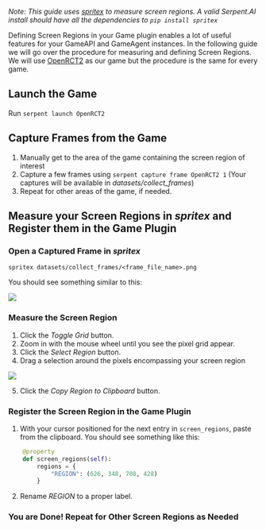 *Note: This guide uses [spritex](https://github.com/codetorex/spritex) to measure screen regions. A valid Serpent.AI install should have all the dependencies to `pip install spritex`*

Defining Screen Regions in your Game plugin enables a lot of useful features for your GameAPI and GameAgent instances. In the following guide we will go over the procedure for measuring and defining Screen Regions. We will use [OpenRCT2](https://github.com/OpenRCT2/OpenRCT2) as our game but the procedure is the same for every game.

## Launch the Game

Run `serpent launch OpenRCT2`

## Capture Frames from the Game

1. Manually get to the area of the game containing the screen region of interest
2. Capture a few frames using `serpent capture frame OpenRCT2 1` (Your captures will be available in *datasets/collect_frames*)
3. Repeat for other areas of the game, if needed.

## Measure your Screen Regions in *spritex* and Register them in the Game Plugin

### Open a Captured Frame in *spritex*

`spritex datasets/collect_frames/<frame_file_name>.png`

You should see something similar to this:

![](https://s3.ca-central-1.amazonaws.com/serpent-ai-assets/wiki/screenregion1.png)

### Measure the Screen Region

1. Click the *Toggle Grid* button.
2. Zoom in with the mouse wheel until you see the pixel grid appear.
3. Click the *Select Region* button.
4. Drag a selection around the pixels encompassing your screen region

![](https://s3.ca-central-1.amazonaws.com/serpent-ai-assets/wiki/screenregion2.png)

5. Click the *Copy Region to Clipboard* button.

### Register the Screen Region in the Game Plugin

1. With your cursor positioned for the next entry in `screen_regions`, paste from the clipboard. You should see something like this:

```python
    @property
    def screen_regions(self):
        regions = {
            "REGION": (626, 348, 708, 428)
        }
```

2. Rename *REGION* to a proper label.

### You are Done! Repeat for Other Screen Regions as Needed
